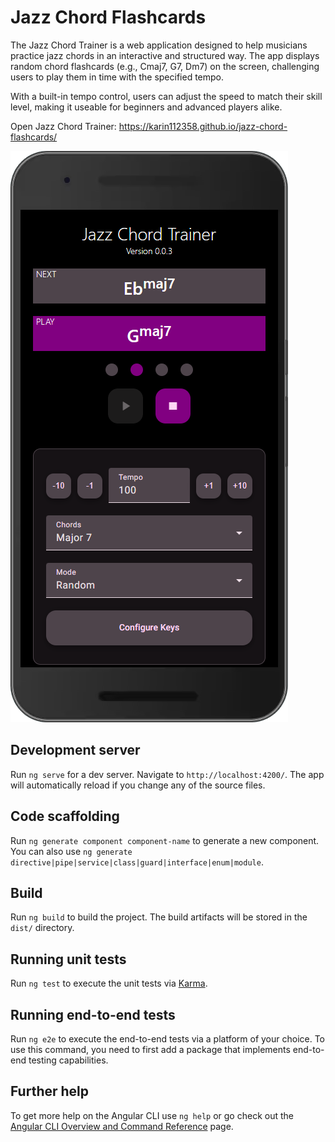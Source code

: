 # Jazz Chord Flashcards

The Jazz Chord Trainer is a web application designed to help musicians practice jazz chords in an interactive and structured way. The app displays random chord flashcards (e.g., Cmaj7, G7, Dm7) on the screen, challenging users to play them in time with the specified tempo.

With a built-in tempo control, users can adjust the speed to match their skill level, making it useable for beginners and advanced players alike.

Open Jazz Chord Trainer: https://karin112358.github.io/jazz-chord-flashcards/

![Jazz Chord Trainer App](/assets/images/jazz-chord-trainer.png)

## Development server

Run `ng serve` for a dev server. Navigate to `http://localhost:4200/`. The app will automatically reload if you change any of the source files.

## Code scaffolding

Run `ng generate component component-name` to generate a new component. You can also use `ng generate directive|pipe|service|class|guard|interface|enum|module`.

## Build

Run `ng build` to build the project. The build artifacts will be stored in the `dist/` directory.

## Running unit tests

Run `ng test` to execute the unit tests via [Karma](https://karma-runner.github.io).

## Running end-to-end tests

Run `ng e2e` to execute the end-to-end tests via a platform of your choice. To use this command, you need to first add a package that implements end-to-end testing capabilities.

## Further help

To get more help on the Angular CLI use `ng help` or go check out the [Angular CLI Overview and Command Reference](https://angular.io/cli) page.
